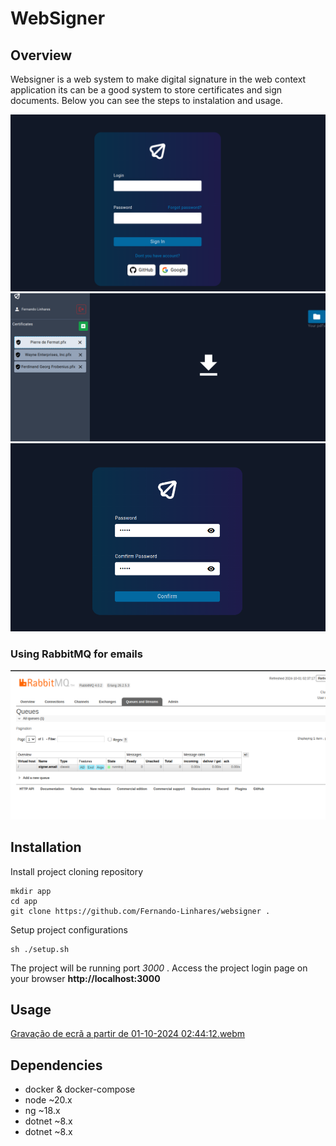 # WebSigner

## Overview

Websigner is a web system to make digital signature in the web context application
its can be a good system to store certificates and sign documents. Below you can see the steps to instalation and usage.


![login](resources/login.png)
![dashboard](resources/dashboard.png)
![reset-password](resources/reset-password.png)

### Using RabbitMQ for emails
![rabbitmq](resources/rabbitmq.png)



## Installation

Install project cloning repository

	mkdir app
	cd app
	git clone https://github.com/Fernando-Linhares/websigner .

Setup project configurations

	sh ./setup.sh

The project will be running port *3000* .
Access the project login page on your browser **http://localhost:3000**

## Usage

[Gravação de ecrã a partir de 01-10-2024 02:44:12.webm](https://github.com/user-attachments/assets/6044a56d-55d9-4176-8348-9e750a9aa362)



## Dependencies

<ul>
  <li>docker & docker-compose</li>
  <li>node ~20.x</li>
  <li>ng ~18.x</li>
  <li>dotnet ~8.x</li>
  <li>dotnet ~8.x</li>
</ul>
